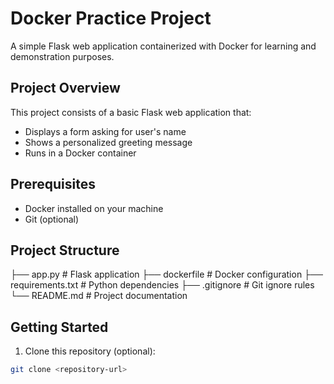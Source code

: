 # Docker Practice Project

A simple Flask web application containerized with Docker for learning and demonstration purposes.

## Project Overview

This project consists of a basic Flask web application that:
- Displays a form asking for user's name
- Shows a personalized greeting message
- Runs in a Docker container

## Prerequisites

- Docker installed on your machine
- Git (optional)

## Project Structure
├── app.py # Flask application ├── dockerfile # Docker configuration ├── requirements.txt # Python dependencies ├── .gitignore # Git ignore rules └── README.md # Project documentation


## Getting Started

1. Clone this repository (optional):
```bash
git clone <repository-url>
